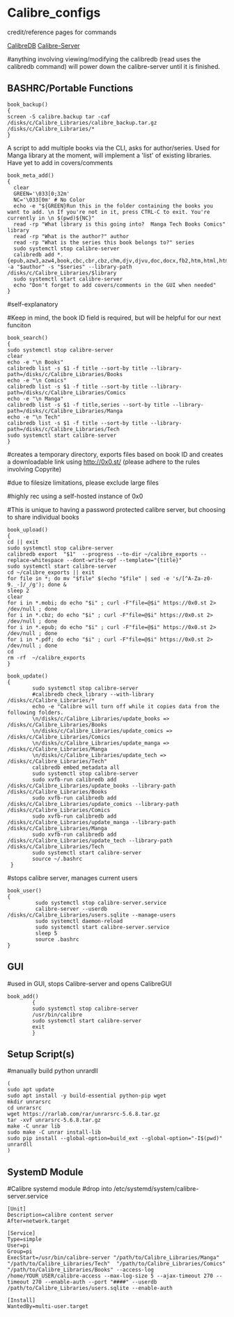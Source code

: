 # Calibre_configs
credit/reference pages for commands



<a href="https://manual.calibre-ebook.com/generated/en/calibredb.html" target="_blank">CalibreDB</a> 
<a href="https://manual.calibre-ebook.com/generated/en/calibre-server.html" target="_blank">Calibre-Server</a>

#anything involving viewing/modifying the calibredb (read uses the calibredb command) will power down the calibre-server until it is finished. 



<h2>BASHRC/Portable Functions</h2>

```
book_backup()
{
screen -S calibre.backup tar -caf /disks/c/Calibre_Libraries/calibre_backup.tar.gz /disks/c/Calibre_Libraries/*
}
```


A script to add multiple books via the CLI, asks for author/series.
Used for Manga library at the moment, will implement a 'list' of existing  libraries.
Have yet to add in covers/comments
```
book_meta_add()
{
  clear
  GREEN='\033[0;32m'
  NC='\033[0m' # No Color
  echo -e "${GREEN}Run this in the folder containing the books you want to add. \n If you're not in it, press CTRL-C to exit. You're currently in \n $(pwd)${NC}"
  read -rp "What library is this going into?  Manga Tech Books Comics" library
  read -rp "What is the author?" author
  read -rp "What is the series this book belongs to?" series
  sudo systemctl stop calibre-server
  calibredb add *.{epub,azw3,azw4,book,cbc,cbr,cbz,chm,djv,djvu,doc,docx,fb2,htm,html,htmlz,iba,lit,lrf,lrs,lrx,markdown,ncx,opf,oxps,pdb,pdf,pdr,pml,pobi,prc,rar,rtf,snb,tcr,txt,xhtml,xps,zip} -a "$author" -s "$series" --library-path /disks/c/Calibre_Libraries/$library
  sudo systemctl start calibre-server
  echo "Don't forget to add covers/comments in the GUI when needed"
}
```


#self-explanatory
  
#Keep in mind, the book ID field is required, but will be helpful for our next funciton

```
book_search()
{
sudo systemctl stop calibre-server
clear
echo -e "\n Books"
calibredb list -s $1 -f title --sort-by title --library-path=/disks/c/Calibre_Libraries/Books
echo -e "\n Comics"
calibredb list -s $1 -f title --sort-by title --library-path=/disks/c/Calibre_Libraries/Comics
echo -e "\n Manga"
calibredb list -s $1 -f title,series --sort-by title --library-path=/disks/c/Calibre_Libraries/Manga
echo -e "\n Tech"
calibredb list -s $1 -f title --sort-by title --library-path=/disks/c/Calibre_Libraries/Tech
sudo systemctl start calibre-server
}
```



#creates a temporary directory, exports files based on book ID and creates a downloadable link using http://0x0.st/ (please adhere to the rules involving Copyrite)
  
#due to filesize limitations, please exclude large files

#highly rec using a self-hosted instance of 0x0

#This is unique to having a password protected calibre server, but choosing to share individual books

```
book_upload()
{
cd || exit
sudo systemctl stop calibre-server
calibredb export  "$1"  --progress --to-dir ~/calibre_exports --replace-whitespace --dont-write-opf --template="{title}"
sudo systemctl start calibre-server
cd ~/calibre_exports || exit
for file in *; do mv "$file" $(echo "$file" | sed -e 's/[^A-Za-z0-9._-]/_/g'); done &
sleep 2
clear
for i in *.mobi; do echo "$i" ; curl -F"file=@$i" https://0x0.st 2> /dev/null ; done 
for i in *.cbz; do echo "$i" ; curl -F"file=@$i" https://0x0.st 2> /dev/null ; done
for i in *.epub; do echo "$i" ; curl -F"file=@$i" https://0x0.st 2> /dev/null ; done
for i in *.pdf; do echo "$i" ; curl -F"file=@$i" https://0x0.st 2> /dev/null ; done 
cd
rm -rf  ~/calibre_exports
}
```



```
book_update()
{
        sudo systemctl stop calibre-server
        #calibredb check_library --with-library /disks/c/Calibre_Libraries/*
        echo -e "Calibre will turn off while it copies data from the following folders.
        \n/disks/c/Calibre_Libraries/update_books => /disks/c/Calibre_Libraries/Books
        \n/disks/c/Calibre_Libraries/update_comics =>  /disks/c/Calibre_Libraries/Comics
        \n/disks/c/Calibre_Libraries/update_manga =>  /disks/c/Calibre_Libraries/Manga
        \n/disks/c/Calibre_Libraries/update_tech =>  /disks/c/Calibre_Libraries/Tech"
        calibredb embed_metadata all
        sudo systemctl stop calibre-server
        sudo xvfb-run calibredb add /disks/c/Calibre_Libraries/update_books --library-path /disks/c/Calibre_Libraries/Books
        sudo xvfb-run calibredb add /disks/c/Calibre_Libraries/update_comics --library-path /disks/c/Calibre_Libraries/Comics
        sudo xvfb-run calibredb add /disks/c/Calibre_Libraries/update_manga --library-path /disks/c/Calibre_Libraries/Manga
        sudo xvfb-run calibredb add /disks/c/Calibre_Libraries/update_tech --library-path /disks/c/Calibre_Libraries/Tech
        sudo systemctl start calibre-server
        source ~/.bashrc
 }
```

#stops calibre server, manages current users

```
book_user()
{
         sudo systemctl stop calibre-server.service
         calibre-server --userdb /disks/c/Calibre_Libraries/users.sqlite --manage-users
         sudo systemctl daemon-reload
         sudo systemctl start calibre-server.service
         sleep 5
         source .bashrc
}

```



<h2>GUI</h2>

#used in GUI, stops Calibre-server and opens  CalibreGUI
 
  
```
book_add()
        {
        sudo systemctl stop calibre-server
        /usr/bin/calibre
        sudo systemctl start calibre-server
        exit
        }
```






<h2>Setup Script(s)</h2>

#manually build python unrardll
```
(
sudo apt update
sudo apt install -y build-essential python-pip wget
mkdir unrarsrc
cd unrarsrc
wget https://rarlab.com/rar/unrarsrc-5.6.8.tar.gz
tar -xvf unrarsrc-5.6.8.tar.gz
make -C unrar lib
sudo make -C unrar install-lib
sudo pip install --global-option=build_ext --global-option="-I$(pwd)" unrardll
)

```

<h2>SystemD Module</h2>




#Calibre systemd module
#drop into 
/etc/systemd/system/calibre-server.service

```
[Unit]
Description=calibre content server
After=network.target

[Service]
Type=simple
User=pi
Group=pi
ExecStart=/usr/bin/calibre-server "/path/to/Calibre_Libraries/Manga" "/path/to/Calibre_Libraries/Tech"  "/path/to/Calibre_Libraries/Comics" "/path/to/Calibre_Libraries/Books" --access-log /home/YOUR_USER/calibre-access --max-log-size 5 --ajax-timeout 270 --timeout 270 --enable-auth --port "####" --userdb /path/to/Calibre_Libraries/users.sqlite --enable-auth

[Install]
WantedBy=multi-user.target
```
